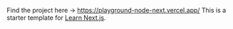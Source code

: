 Find the project here -> https://playground-node-next.vercel.app/
This is a starter template for [Learn Next.js](https://nextjs.org/learn).
